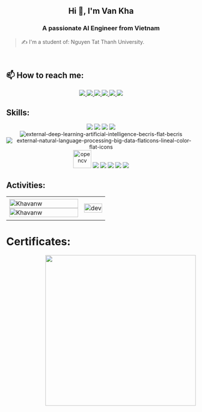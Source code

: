 <!-- <img align="left" width="400" src="https://github.githubassets.com/images/modules/profile/profile-first-repo.svg" /> -->
<!-- <img align="right" width="64" src="https://img.icons8.com/color/48/vietnam-circular.png" /> -->

<h2 align="center">Hi 👋, I'm Van Kha</h2>
<p align="center">
  <h3 align="center">A passionate AI Engineer from Vietnam</h3>
</p>

> ✍ I'm a student of: Nguyen Tat Thanh University.

<br />


## 📫 How to reach me:

<p align="center">
  <a href="https://www.linkedin.com/in/kha-nguy%E1%BB%85n-v%C4%83n-421b3329b/" target="_blank">
    <img src="https://img.icons8.com/fluent/48/000000/linkedin.png"/>
  </a>
  <a href="https://www.facebook.com/vankhane" alt="Facebook">
    <img src="https://img.icons8.com/fluent/48/000000/facebook-new.png" target="_blank" />
  </a> 
  <a href="https://zalo.me/0868352649" alt="Zalo">
    <img src="https://img.icons8.com/color/48/000000/zalo.png"/>
  </a>
  <a href="https://github.com/Khavanw" alt="Github">
    <img src="https://img.icons8.com/fluent/48/000000/github.png"/>
  </a> 
  <a href="https://www.kaggle.com/khavannguyen" alt="Kaggle" target="_blank" >
    <img src="https://img.icons8.com/bubbles/50/kaggle.png"/>
  </a>
  <a href="mailto:nguyenvankha0812@gmail.com" alt="Email">
    <img src="https://img.icons8.com/fluent/48/000000/mailing.png"/>
  </a>
</p>

## Skills:
<p align="center">
  <img src="https://img.icons8.com/stitch/48/statistics.png"/>
  <img src="https://img.icons8.com/fluency/48/python.png"/>
  <img src="https://img.icons8.com/color/48/java-coffee-cup-logo--v1.png"/>
  <img src="https://img.icons8.com/cotton/48/artificial-intelligence.png"/>
  <img src="https://img.icons8.com/external-becris-flat-becris/48/external-deep-learning-artificial-intelligence-becris-flat-becris.png" alt="external-deep-learning-artificial-intelligence-becris-flat-becris"/>
  <img src="https://img.icons8.com/external-flaticons-lineal-color-flat-icons/48/external-natural-language-processing-big-data-flaticons-lineal-color-flat-icons.png" alt="external-natural-language-processing-big-data-flaticons-lineal-color-flat-icons"/>
  <img src="https://www.vectorlogo.zone/logos/opencv/opencv-icon.svg" alt="opencv" width="48" height="48"/> 
  <img src="https://img.icons8.com/color/48/000000/mysql-logo.png"/>
  <img src="https://img.icons8.com/color/48/000000/git.png"/>
  <img src="https://img.icons8.com/color/48/000000/github-2.png"/>
  <img src="https://img.icons8.com/color/48/000000/visual-studio-code-2019.png"/>
  <img src="https://img.icons8.com/dusk/48/000000/anaconda.png"/>
</p>

## Activities:

<table style="width:100%;">
  <tr>
    <td>
      <img src="https://github-readme-stats.vercel.app/api/top-langs/?username=Khavanw&bg_color=FFFFFF00&text_color=179fa3&layout=compact&hide=CSS&langs_count=10&custom_title=Top%20languages%20used%20" alt="Khavanw" width="100%"/>
      <img src="https://github-readme-stats.vercel.app/api?username=Khavanw&bg_color=FFFFFF00&text_color=179fa3&show_icons=true&count_private=true&include_all_commits=true&custom_title=Active%20on%20Github" alt="Khavanw" width="100%"/>
    </td>
    <td>
      <p align="center"> 
        <img src="https://cdn.dribbble.com/users/1059583/screenshots/4171367/coding-freak.gif" alt="dev" width="100%"/>
      </p>
    </td>
  </tr>
</table>

# Certificates:

<img align="right" width="400" src="https://github.githubassets.com/images/modules/profile/profile-joined-github.svg">
